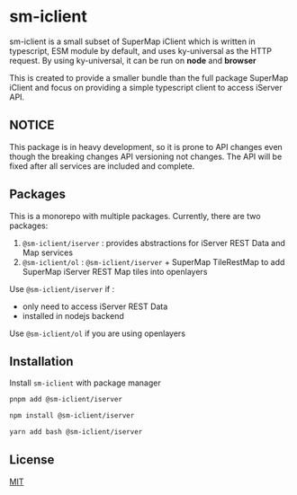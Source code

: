 # sm-iclient

sm-iclient is a small subset of SuperMap iClient which is written in typescript, ESM module by default, and uses ky-universal as the HTTP request.
By using ky-universal, it can be run on **node** and **browser**

This is created to provide a smaller bundle than the full package SuperMap iClient and focus on providing a simple typescript client to access iServer API.

## NOTICE

This package is in heavy development, so it is prone to API changes even though the breaking changes API versioning not changes.
The API will be fixed after all services are included and complete.

## Packages

This is a monorepo with multiple packages. Currently, there are two packages:

1. `@sm-iclient/iserver` : provides abstractions for iServer REST Data and Map services
2. `@sm-iclient/ol` : `@sm-iclient/iserver` + SuperMap TileRestMap to add SuperMap iServer REST Map tiles into openlayers

Use `@sm-iclient/iserver` if :

- only need to access iServer REST Data
- installed in nodejs backend

Use `@sm-iclient/ol` if you are using openlayers

## Installation

Install `sm-iclient` with package manager

```bash
pnpm add @sm-iclient/iserver

npm install @sm-iclient/iserver

yarn add bash @sm-iclient/iserver
```

## License

[MIT](https://choosealicense.com/licenses/mit/)
